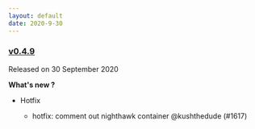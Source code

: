 ```yaml
---
layout: default
date: 2020-9-30
---
```


### [v0.4.9](https://github.com/layer5io/meshery/releases/tag/v0.4.9)

Released on 30 September 2020

**What's new ?**

- Hotfix

  - hotfix: comment out nighthawk container @kushthedude (#1617)

